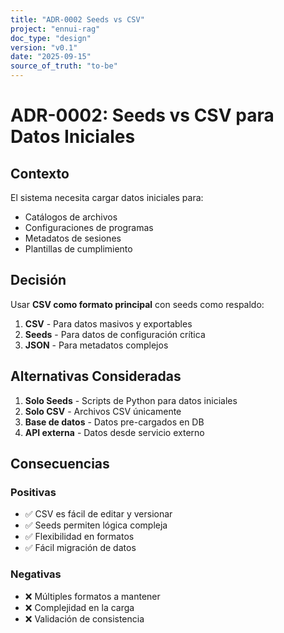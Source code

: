 ```yaml
---
title: "ADR-0002 Seeds vs CSV"
project: "ennui-rag"
doc_type: "design"
version: "v0.1"
date: "2025-09-15"
source_of_truth: "to-be"
---
```


# ADR-0002: Seeds vs CSV para Datos Iniciales

## Contexto

El sistema necesita cargar datos iniciales para:
- Catálogos de archivos
- Configuraciones de programas
- Metadatos de sesiones
- Plantillas de cumplimiento

## Decisión

Usar **CSV como formato principal** con seeds como respaldo:

1. **CSV** - Para datos masivos y exportables
2. **Seeds** - Para datos de configuración crítica
3. **JSON** - Para metadatos complejos

## Alternativas Consideradas

1. **Solo Seeds** - Scripts de Python para datos iniciales
2. **Solo CSV** - Archivos CSV únicamente
3. **Base de datos** - Datos pre-cargados en DB
4. **API externa** - Datos desde servicio externo

## Consecuencias

### Positivas
- ✅ CSV es fácil de editar y versionar
- ✅ Seeds permiten lógica compleja
- ✅ Flexibilidad en formatos
- ✅ Fácil migración de datos

### Negativas
- ❌ Múltiples formatos a mantener
- ❌ Complejidad en la carga
- ❌ Validación de consistencia

